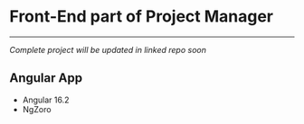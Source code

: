 # Front-End part of Project Manager
---
_Complete project will be updated in linked repo soon_

## Angular App
- Angular 16.2
- NgZoro
